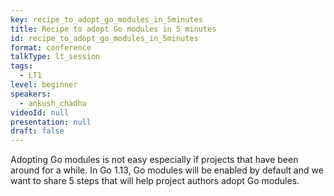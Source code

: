 ```yaml
---
key: recipe_to_adopt_go_modules_in_5minutes
title: Recipe to adopt Go modules in 5 minutes
id: recipe_to_adopt_go_modules_in_5minutes
format: conference
talkType: lt_session
tags:
  - LT1
level: beginner
speakers:
  - ankush_chadha
videoId: null
presentation: null
draft: false
---
```

Adopting Go modules is not easy especially if projects that have been around for a while. In Go 1.13, Go modules will be enabled by default and we want to share 5 steps that will help project authors adopt Go modules.
